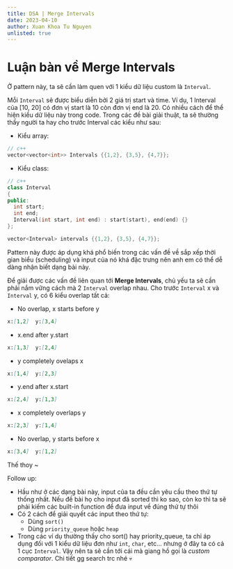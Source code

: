 ```yaml
---
title: DSA | Merge Intervals
date: 2023-04-10
author: Xuan Khoa Tu Nguyen
unlisted: true
---
```


# Luận bàn về Merge Intervals

Ở pattern này, ta sẽ cần làm quen với 1 kiểu dữ liệu custom là `Interval`.

Mỗi `Interval` sẽ được biểu diễn bởi 2 giá trị start và time. Ví dụ, 1 Interval của [10, 20] có đơn
vị start là 10 còn đơn vị end là 20. Có nhiều cách để thể hiện kiểu dữ liệu này trong code. Trong
các đề bài giải thuật, ta sẽ thường thấy người ta hay cho trước Interval các kiểu như sau:

- Kiểu array:

```cpp
// c++
vector<vector<int>> Intervals {{1,2}, {3,5}, {4,7}};
```

- Kiểu class:

```cpp
// c++
class Interval
{
public:
  int start;
  int end;
  Interval(int start, int end) : start(start), end(end) {}
};

vector<Interval> intervals {{1,2}, {3,5}, {4,7}};
```

Pattern này được áp dụng khá phổ biến trong các vấn đề về sắp xếp thời gian biểu (scheduling) và
input của nó khá đặc trưng nên anh em có thể dễ dàng nhận biết dạng bài này.

Để giải được các vấn đề liên quan tới **Merge Intervals**, chủ yếu ta sẽ cần phải nắm vững cách mà 2
`Interval` overlap nhau. Cho trước `Interval` x và `Interval` y, có 6 kiểu overlap tất cả:

- No overlap, x starts before y

```md
x:[1,2]  y:[3,4]
```

- x.end after y.start

```md
x:[1,3]  y:[2,4]
```

- y completely ovelaps x

```md
x:[1,4]  y:[2,3]
```

- y.end after x.start

```md
x:[2,4]  y:[1,3]
```

- x completely overlaps y

```md
x:[2,3]  y:[1,4]
```

- No overlap, y starts before x

```md
x:[3,4]  y:[1,2]
```


Thế thoy ~

Follow up:
- Hầu như ở các dạng bài này, input của ta đều cần yêu cầu theo thứ tự thống nhất. Nếu đề bài họ
cho input đã sorted thì ko sao, còn ko thì ta sẽ phải kiếm các built-in function để đưa input về
đúng thứ tự thôi
- Có 2 cách để giải quyết các input theo thứ tự:
  + Dùng `sort()`
  + Dùng `priority_queue` hoặc `heap`
- Trong các ví dụ thường thấy cho sort() hay priority_queue, ta chỉ áp dụng đối với 1 kiểu dữ liệu
đơn như `int`, `char`, etc... nhưng ở đây ta có cả 1 cục `Interval`. Vậy nên ta sẽ cần tới cái mà
giang hồ gọi là *custom comparator*. Chi tiết gg search trc nhé 💀


